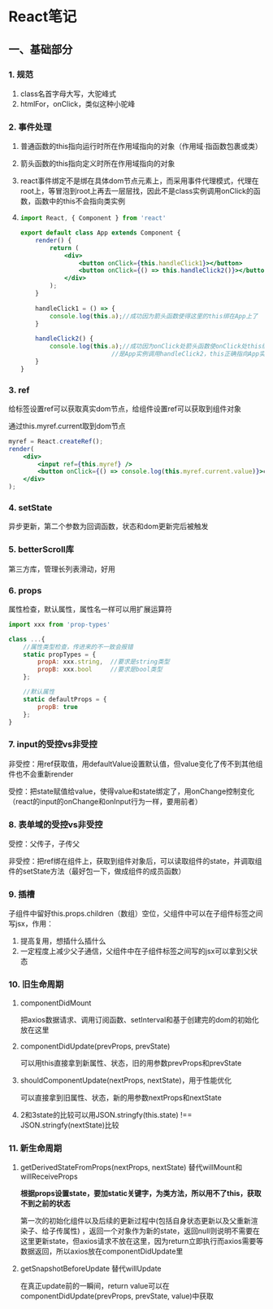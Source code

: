 # React笔记

## 一、基础部分

### 1. 规范

1. class名首字母大写，大驼峰式
2. htmlFor，onClick，类似这种小驼峰 



### 2. 事件处理

1. 普通函数的this指向运行时所在作用域指向的对象（作用域·指函数包裹或类）

2. 箭头函数的this指向定义时所在作用域指向的对象

3. react事件绑定不是绑在具体dom节点元素上，而采用事件代理模式，代理在root上，等冒泡到root上再去一层层找，因此不是class实例调用onClick的函数，函数中的this不会指向类实例

4. ```jsx
   import React, { Component } from 'react'
   
   export default class App extends Component {
       render() {
           return (
               <div>
                   <button onClick={this.handleClick1}></button>
                   <button onClick={() => this.handleClick2()}></button>
               </div>
           );
       }
       
       handleClick1 = () => {
           console.log(this.a);//成功因为箭头函数使得这里的this绑在App上了
       }
       
       handleClick2() {
           console.log(this.a);//成功因为onClick处箭头函数使onClick处this绑在App上
           					//是App实例调用handleClick2，this正确指向App实例
       }
   }
   ```

   

### 3. ref

给标签设置ref可以获取真实dom节点，给组件设置ref可以获取到组件对象

通过this.myref.current取到dom节点

```jsx
myref = React.createRef();
render(
    <div>
        <input ref={this.myref} />
        <button onClick={() => console.log(this.myref.current.value)}>click</button>
    </div>
);
```



### 4. setState

异步更新，第二个参数为回调函数，状态和dom更新完后被触发



### 5. betterScroll库

第三方库，管理长列表滑动，好用



### 6. props

属性检查，默认属性，属性名一样可以用扩展运算符

```jsx
import xxx from 'prop-types'

class ...{
    //属性类型检查，传进来的不一致会报错
    static propTypes = {
    	propA: xxx.string,	//要求是string类型
    	propB: xxx.bool		//要求是bool类型
	};

	//默认属性
	static defaultProps = {
        propB: true
    };
}
```



### 7. input的受控vs非受控

非受控：用ref获取值，用defaultValue设置默认值，但value变化了传不到其他组件也不会重新render

受控：把state赋值给value，使得value和state绑定了，用onChange控制变化（react的input的onChange和onInput行为一样，要用前者）



### 8. 表单域的受控vs非受控

受控：父传子，子传父

非受控：把ref绑在组件上，获取到组件对象后，可以读取组件的state，并调取组件的setState方法（最好包一下，做成组件的成员函数）



### 9. 插槽

子组件中留好this.props.children（数组）空位，父组件中可以在子组件标签之间写jsx，作用：

1. 提高复用，想插什么插什么
2. 一定程度上减少父子通信，父组件中在子组件标签之间写的jsx可以拿到父状态



### 10. 旧生命周期

1. componentDidMount

   把axios数据请求、调用订阅函数、setInterval和基于创建完的dom的初始化放在这里

2. componentDidUpdate(prevProps, prevState)

   可以用this直接拿到新属性、状态，旧的用参数prevProps和prevState

3. shouldComponentUpdate(nextProps, nextState)，用于性能优化

   可以直接拿到旧属性、状态，新的用参数nextProps和nextState

4. 2和3state的比较可以用JSON.stringfy(this.state) !== JSON.stringfy(nextState)比较



### 11. 新生命周期

1. getDerivedStateFromProps(nextProps, nextState)  替代willMount和willReceiveProps

   **根据props设置state，要加static关键字，为类方法，所以用不了this，获取不到之前的状态**
   
   第一次的初始化组件以及后续的更新过程中(包括自身状态更新以及父重新渲染子、给子传属性) ，返回一个对象作为新的state，返回null则说明不需要在这里更新state，但axios请求不放在这里，因为return立即执行而axios需要等数据返回，所以axios放在componentDidUpdate里 
   
2. getSnapshotBeforeUpdate 替代willUpdate

   在真正update前的一瞬间，return value可以在componentDidUpdate(prevProps, prevState, value)中获取

